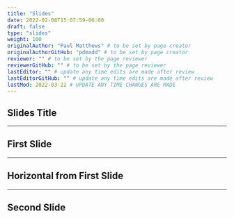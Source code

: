 ```yaml
---
title: "Slides"
date: 2022-02-08T15:07:59-06:00
draft: false
type: "slides"
weight: 100
originalAuthor: "Paul Matthews" # to be set by page creator
originalAuthorGitHub: "pdmxdd" # to be set by page creator
reviewer: "" # to be set by the page reviewer
reviewerGitHub: "" # to be set by the page reviewer
lastEditor: "" # update any time edits are made after review
lastEditorGitHub: "" # update any time edits are made after review
lastMod: 2022-03-22 # UPDATE ANY TIME CHANGES ARE MADE
---
```


## Slides Title

---

## First Slide

___

## Horizontal from First Slide

---

## Second Slide